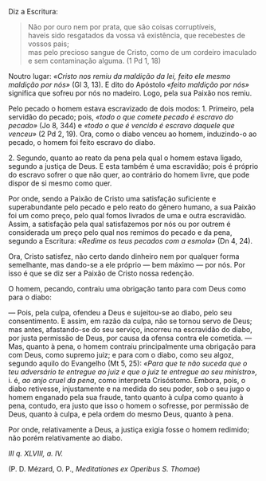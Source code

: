 
Diz a Escritura: 

> Não por ouro nem por prata, que são coisas corruptíveis,  
> haveis sido resgatados da vossa vã existência, que recebestes de vossos pais;  
> mas pelo precioso sangue de Cristo, como de um cordeiro imaculado e sem contaminação alguma. (1 Pd 1, 18)

Noutro lugar: *«Cristo nos remiu da maldição da lei, feito ele mesmo maldição por nós»* (Gl 3, 13). E dito do Apóstolo *«feito maldição por nós»* significa que sofreu por nós no madeiro. Logo, pela sua Paixão nos remiu.

Pelo pecado o homem estava escravizado de dois modos: 1. Primeiro, pela servidão do pecado; pois, *«todo o que comete pecado é escravo do pecado»* (Jo 8, 344) e *«todo o que é vencido é escravo daquele que venceu»* (2 Pd 2, 19). Ora, como o diabo venceu ao homem, induzindo-o ao pecado, o homem foi feito escravo do diabo.

2\. Segundo, quanto ao reato da pena pela qual o homem estava ligado, segundo a justiça de Deus. E esta também é uma escravidão; pois é próprio do escravo sofrer o que não quer, ao contrário do homem livre, que pode dispor de si mesmo como quer.

Por onde, sendo a Paixão de Cristo uma satisfação suficiente e superabundante pelo pecado e pelo reato do gênero humano, a sua Paixão foi um como preço, pelo qual fomos livrados de uma e outra escravidão. Assim, a satisfação pela qual satisfazemos por nós ou por outrem é considerada um preço pelo qual nos remimos do pecado e da pena, segundo a Escritura: *«Redime os teus pecados com a esmola»* (Dn 4, 24).

Ora, Cristo satisfez, não certo dando dinheiro nem por qualquer forma semelhante, mas dando-se a ele próprio — bem máximo — por nós. Por isso é que se diz ser a Paixão de Cristo nossa redenção.

O homem, pecando, contraiu uma obrigação tanto para com Deus como para o diabo:

— Pois, pela culpa, ofendeu a Deus e sujeitou-se ao diabo, pelo seu consentimento. E assim, em razão da culpa, não se tornou servo de Deus; mas antes, afastando-se do seu serviço, incorreu na escravidão do diabo, por justa permissão de Deus, por causa da ofensa contra ele cometida.
— Mas, quanto à pena, o homem contraiu principalmente uma obrigação para com Deus, como supremo juiz; e para com o diabo, como seu algoz, segundo aquilo do Evangelho (Mt 5, 25): *«Para que te não suceda que o teu adversário te entregue ao juiz e que o juiz te entregue ao seu ministro»,* i. é, *ao anjo cruel da pena*, como interpreta Crisóstomo. Embora, pois, o diabo retivesse, injustamente e na medida do seu poder, sob o seu jugo o homem enganado pela sua fraude, tanto quanto à culpa como quanto à pena, contudo, era justo que isso o homem o sofresse, por permissão de Deus, quanto à culpa, e pela ordem do mesmo Deus, quanto à pena.

Por onde, relativamente a Deus, a justiça exigia fosse o homem redimido; não porém relativamente ao diabo.

*III q. XLVIII, a. IV.*

(P. D. Mézard, O. P., *Meditationes ex Operibus S. Thomae*)


